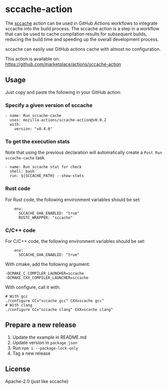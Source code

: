 # sccache-action

The [sccache](https://github.com/mozilla/sccache/
) action can be used in GitHub Actions workflows to integrate sccache into the build process. The sccache action is a step in a workflow that can be used to cache compilation results for subsequent builds, reducing the build time and speeding up the overall development process.

sccache can easily use GitHub actions cache with almost no configuration.

This action is available on:
https://github.com/marketplace/actions/sccache-action

## Usage

Just copy and paste the following in your GitHub action:

### Specify a given version of sccache

```
- name: Run sccache-cache
  uses: mozilla-actions/sccache-action@v0.0.2
  with:
    version: "v0.4.0"
```

### To get the execution stats

Note that using the previous declaration will automatically create a
`Post Run sccache-cache` task.

```
- name: Run sccache stat for check
  shell: bash
  run: ${SCCACHE_PATH} --show-stats
```

### Rust code

For Rust code, the following environment variables should be set:

```
    env:
      SCCACHE_GHA_ENABLED: "true"
      RUSTC_WRAPPER: "sccache"
```

### C/C++ code

For C/C++ code, the following environment variables should be set:

```
    env:
      SCCACHE_GHA_ENABLED: "true"
```

With cmake, add the following argument:

```
-DCMAKE_C_COMPILER_LAUNCHER=sccache
-DCMAKE_CXX_COMPILER_LAUNCHER=sccache
```

With configure, call it with:
```
# With gcc
./configure CC="sccache gcc" CXX=scache gcc"
# With clang
./configure CC="sccache clang" CXX=scache clang"
```

## Prepare a new release

1. Update the example in README.md
1. Update version in `package.json`
1. Run `npm i --package-lock-only`
1. Tag a new release

## License

Apache-2.0 (just like sccache)
